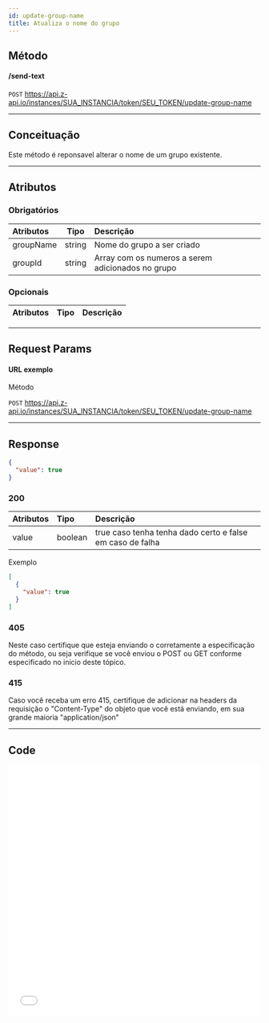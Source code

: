 ```yaml
---
id: update-group-name
title: Atualiza o nome do grupo
---
```


## Método

#### /send-text

`POST` https://api.z-api.io/instances/SUA_INSTANCIA/token/SEU_TOKEN/update-group-name

---

## Conceituação

Este método é reponsavel alterar o nome de um grupo existente.

---

## Atributos

### Obrigatórios

| Atributos |  Tipo  | Descrição                                         |
| :-------- | :----: | :------------------------------------------------ |
| groupName | string | Nome do grupo a ser criado                        |
| groupId   | string | Array com os numeros a serem adicionados no grupo |

### Opcionais

| Atributos | Tipo | Descrição |
| :-------- | :--: | :-------- |

---

## Request Params

#### URL exemplo

Método

`POST` https://api.z-api.io/instances/SUA_INSTANCIA/token/SEU_TOKEN/update-group-name

---

## Response

```json
{
  "value": true
}
```

### 200

| Atributos | Tipo | Descrição |
| :-- | :-- | :-- |
| value | boolean | true caso tenha tenha dado certo e false em caso de falha |

Exemplo

```json
[
  {
    "value": true
  }
]
```

### 405

Neste caso certifique que esteja enviando o corretamente a especificação do método, ou seja verifique se você enviou o POST ou GET conforme especificado no inicio deste tópico.

### 415

Caso você receba um erro 415, certifique de adicionar na headers da requisição o "Content-Type" do objeto que você está enviando, em sua grande maioria "application/json"

---

## Code

<iframe src="//api.apiembed.com/?source=https://raw.githubusercontent.com/Z-API/z-api-docs/main/json-examples/update-group-name.json&targets=all" frameborder="0" scrolling="no" width="100%" height="500px" seamless></iframe>

